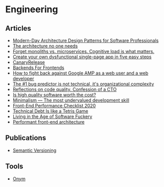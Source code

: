 # Engineering

## Articles

- [Modern-Day Architecture Design Patterns for Software Professionals
  ](https://medium.com/better-programming/modern-day-architecture-design-patterns-for-software-professionals-9056ee1ed977)
- [The architecture no one needs](https://www.gregnavis.com/articles/the-architecture-no-one-needs.html)
- [Forget monoliths vs. microservices. Cognitive load is what matters.](https://techbeacon.com/app-dev-testing/forget-monoliths-vs-microservices-cognitive-load-what-matters)
- [Create your own dysfunctional single-page app in five easy steps](https://tinnedfruit.com/writing/create-your-own-dysfunctional-single-page-app.html)
- [CanaryRelease](https://martinfowler.com/bliki/CanaryRelease.html)
- [Backends For Frontends](https://samnewman.io/patterns/architectural/bff/)
- [How to fight back against Google AMP as a web user and a web developer](https://markosaric.com/google-amp/)
- [The #1 bug predictor is not technical, it's organizational complexity](https://augustl.com/blog/2019/best_bug_predictor_is_organizational_complexity/)
- [Reflections on code quality. Confession of a CTO](https://blog.untitledkingdom.com/reflections-on-code-quality-confession-of-a-cto-695fd0812b1d)
- [Is high quality software worth the cost?](https://martinfowler.com/articles/is-quality-worth-cost.html)
- [Minimalism — The most undervalued development skill](https://volument.com/blog/minimalism-the-most-undervalued-development-skill)
- [Front-End Performance Checklist 2020](https://www.smashingmagazine.com/2020/01/front-end-performance-checklist-2020-pdf-pages/)
- [Technical Debt Is like a Tetris Game](https://www.fluentcpp.com/2020/01/17/technical-debt-is-like-a-tetris-game/)
- [Living in the Age of Software Fuckery](https://web.archive.org/web/20160308032127/https://medium.com/@bryanedds/living-in-the-age-of-software-fuckery-8859f81ca877)
- [Performant front-end architecture](https://www.debugbear.com/blog/performant-front-end-architecture)

## Publications

- [Semantic Versioning](https://semver.org/)

## Tools

- [Onym](https://onym.co/)
